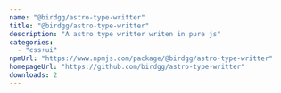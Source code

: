 ```yaml
---
name: "@birdgg/astro-type-writter"
title: "@birdgg/astro-type-writter"
description: "A astro type writter writen in pure js"
categories:
  - "css+ui"
npmUrl: "https://www.npmjs.com/package/@birdgg/astro-type-writter"
homepageUrl: "https://github.com/birdgg/astro-type-writter"
downloads: 2
---
```

